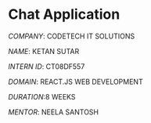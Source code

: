 # Chat Application

*COMPANY*: CODETECH IT SOLUTIONS

*NAME*: KETAN SUTAR

*INTERN ID*: CT08DF557

*DOMAIN*: REACT.JS WEB DEVELOPMENT

*DURATION*:8 WEEKS

*MENTOR*: NEELA SANTOSH

